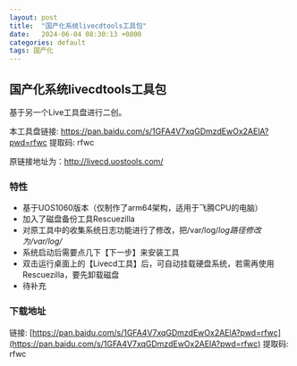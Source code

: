 ```yaml
---
layout: post
title:  "国产化系统livecdtools工具包"
date:   2024-06-04 08:30:13 +0800
categories: default
tags: 国产化
---
```

## 国产化系统livecdtools工具包
基于另一个Live工具盘进行二创。

本工具盘链接: https://pan.baidu.com/s/1GFA4V7xqGDmzdEwOx2AElA?pwd=rfwc 提取码: rfwc 

原链接地址为：http://livecd.uostools.com/

### 特性
- 基于UOS1060版本（仅制作了arm64架构，适用于飞腾CPU的电脑）
- 加入了磁盘备份工具Rescuezilla
- 对原工具中的收集系统日志功能进行了修改，把/var/log/*log路径修改为/var/log/*
- 系统启动后需要点几下【下一步】来安装工具
- 双击运行桌面上的【Livecd工具】后，可自动挂载硬盘系统，若需再使用Rescuezilla，要先卸载磁盘
- 待补充

### 下载地址
链接: [https://pan.baidu.com/s/1GFA4V7xqGDmzdEwOx2AElA?pwd=rfwc](https://pan.baidu.com/s/1GFA4V7xqGDmzdEwOx2AElA?pwd=rfwc) 提取码: rfwc 
